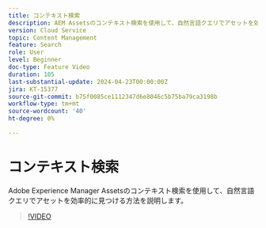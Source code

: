 ```yaml
---
title: コンテキスト検索
description: AEM Assetsのコンテキスト検索を使用して、自然言語クエリでアセットを効率的に見つける方法を説明します。
version: Cloud Service
topic: Content Management
feature: Search
role: User
level: Beginner
doc-type: Feature Video
duration: 105
last-substantial-update: 2024-04-23T00:00:00Z
jira: KT-15377
source-git-commit: b75f0085ce1112347d6e8046c5b75ba79ca3198b
workflow-type: tm+mt
source-wordcount: '40'
ht-degree: 0%

---
```



# コンテキスト検索

Adobe Experience Manager Assetsのコンテキスト検索を使用して、自然言語クエリでアセットを効率的に見つける方法を説明します。

>[!VIDEO](https://video.tv.adobe.com/v/3428667/?learn=on)
